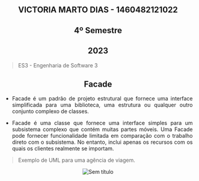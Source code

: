
<section align="center">

# VICTORIA MARTO DIAS - 1460482121022
# 4º Semestre
## 2023

</section>

> ES3 - Engenharia de Software 3

<div align="center">

## Facade
  
</div>

<div align="justify">

* Facade é um padrão de projeto estrutural que fornece uma interface simplificada para uma biblioteca, uma estrutura ou qualquer outro conjunto complexo de classes.

* Facade é uma classe que fornece uma interface simples para um subsistema complexo que contém muitas partes móveis. Uma Facade pode fornecer funcionalidade limitada em comparação com o trabalho direto com o subsistema. No entanto, inclui apenas os recursos com os quais os clientes realmente se importam.

 </div>
 
 > Exemplo de UML para uma agência de viagem.

<div align="center">
  
  ![Sem título](https://github.com/DiasVitoria/bertoti/assets/80860267/63150656-3bbd-48aa-aecd-4ce089437c89)

 </div>



